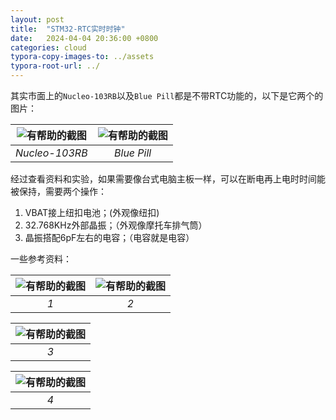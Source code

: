 ```yaml
---
layout: post
title:  "STM32-RTC实时时钟"
date:   2024-04-04 20:36:00 +0800
categories: cloud
typora-copy-images-to: ../assets
typora-root-url: ../
---
```


其实市面上的`Nucleo-103RB`以及`Blue Pill`都是不带RTC功能的，以下是它两个的图片：

| ![有帮助的截图](/assets/微信截图_20240303180614.png) | ![有帮助的截图](/assets/STM32F103C8T6_Blue_Pill-1.jpg) |
| :----------------------------------------: | :----------------------------------------: |
|          *Nucleo-103RB*          |          *Blue Pill*          |

经过查看资料和实验，如果需要像台式电脑主板一样，可以在断电再上电时时间能被保持，需要两个操作：

1. VBAT接上纽扣电池；(外观像纽扣)
2. 32.768KHz外部晶振；（外观像摩托车排气筒）
3. 晶振搭配6pF左右的电容；（电容就是电容）


一些参考资料：

| ![有帮助的截图](/assets/06211e5d03deb4ae36e88e9010f5ae3.png) | ![有帮助的截图](/assets/c45106a330db31d99523a83f3584cb9.png) |
| :----------------------------------------: | :----------------------------------------: |
|          *1*          |          *2*          |


| ![有帮助的截图](/assets/微信截图_20240404204541.png) |
| :----------------------------------------: |
|          *3*          |

| ![有帮助的截图](/assets/微信图片_20240404205306.png) |
| :----------------------------------------: |
|          *4*          |